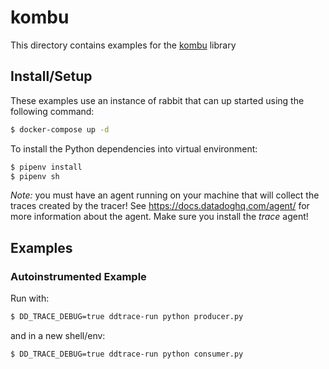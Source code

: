 # kombu

This directory contains examples for the [kombu][kombu] library

[kombu]: https://github.com/celery/kombu


## Install/Setup

These examples use an instance of rabbit that can up started using the
following command:


```sh
$ docker-compose up -d
```

To install the Python dependencies into virtual environment:

```sh
$ pipenv install
$ pipenv sh
```

*Note:* you must have an agent running on your machine that will collect the
traces created by the tracer! See https://docs.datadoghq.com/agent/ for more
information about the agent. Make sure you install the *trace* agent!


## Examples

### Autoinstrumented Example

Run with:

```sh
$ DD_TRACE_DEBUG=true ddtrace-run python producer.py
```

and in a new shell/env:

```sh
$ DD_TRACE_DEBUG=true ddtrace-run python consumer.py
```


